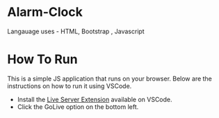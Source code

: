 # Alarm-Clock
Langauage uses - HTML, Bootstrap , Javascript

# How To Run 

This is a simple JS application that runs on your browser. Below are the instructions on how to run it using VSCode. 

- Install the [Live Server Extension](https://marketplace.visualstudio.com/items?itemName=ritwickdey.LiveServer) available on VSCode.
- Click the GoLive option on the bottom left. 